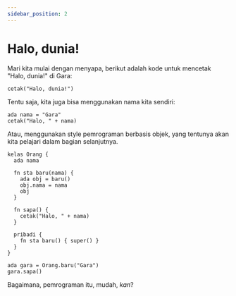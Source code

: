 ```yaml
---
sidebar_position: 2
---
```


# Halo, dunia!

Mari kita mulai dengan menyapa, berikut adalah kode untuk mencetak "Halo, dunia!" di Gara:

```gara title="Halo dunia"
cetak("Halo, dunia!")
```

Tentu saja, kita juga bisa menggunakan nama kita sendiri:

```gara title="Halo dengan nama"
ada nama = "Gara"
cetak("Halo, " + nama)
```

Atau, menggunakan style pemrograman berbasis objek, yang tentunya akan kita pelajari dalam bagian selanjutnya.

```gara title="Halo berbasis objek"
kelas Orang {
  ada nama

  fn sta baru(nama) {
    ada obj = baru()
    obj.nama = nama
    obj
  }

  fn sapa() {
    cetak("Halo, " + nama)
  }

  pribadi {
    fn sta baru() { super() }
  }
}

ada gara = Orang.baru("Gara")
gara.sapa()
```

Bagaimana, pemrograman itu, mudah, _kan_?
